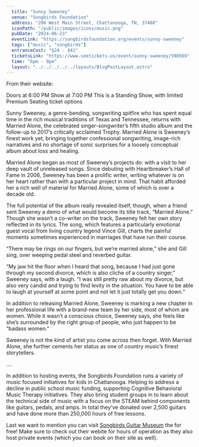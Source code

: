 ```yaml
---
  title: "Sunny Sweeney"
  venue: "Songbirds Foundation"
  address: "206 West Main Street, Chattanooga, TN, 37408"
  iconPath: "/public/images/icons/music.png"
  pubDate: "2024-06-23"
  eventLink: "https://songbirdsfoundation.org/events/sunny-sweeney"
  tags: ["music", "songbirds"]
  entranceCost: "$24 - $41"
  ticketsLink: "https://www.seetickets.us/event/sunny-sweeney/598569"
  time: "6pm - 9pm"
  layout: "../../../../../layouts/BlogPostLayout.astro"
---
```


From their website:

Doors at 6:00 PM
Show at 7:00 PM
This is a Standing Show, with limited Premium Seating ticket options

Sunny Sweeney, a genre-bending, songwriting spitfire who has spent equal time in the rich musical traditions of Texas and Tennessee, returns with Married Alone, the celebrated singer-songwriter’s fifth studio album and the follow-up to 2017’s critically acclaimed Trophy. Married Alone is Sweeney’s finest work yet, bringing together confessional songwriting, image-rich narratives and no shortage of sonic surprises for a loosely conceptual album about loss and healing. 

Married Alone began as most of Sweeney’s projects do: with a visit to her deep vault of unreleased songs. Since debuting with Heartbreaker’s Hall of Fame in 2006, Sweeney has been a prolific writer, writing whatever is on her heart rather than with a particular project in mind. That habit afforded her a rich well of material for Married Alone, some of which is over a decade old. 

The full potential of the album really revealed itself, though, when a friend sent Sweeney a demo of what would become its title track, “Married Alone.” Though she wasn’t a co-writer on the track, Sweeney felt her own story reflected in its lyrics. The song, which features a particularly emotional guest vocal from living country legend Vince Gill, charts the painful moments sometimes experienced in marriages that have run their course.  

“There may be rings on our fingers, but we’re married alone,” she and Gill sing, over weeping pedal steel and reverbed guitar. 

“My jaw hit the floor when I heard that song, because I had just gone through my second divorce, which is also cliche of a country singer,” Sweeney says, with a laugh. “I was still pretty raw about my divorce, but also very candid and trying to find levity in the situation. You have to be able to laugh at yourself at some point and not let it just totally get you down.” 

In addition to releasing Married Alone, Sweeney is marking a new chapter in her professional life with a brand-new team by her side, most of whom are women. While it wasn’t a conscious choice, Sweeney says, she feels like she’s surrounded by the right group of people, who just happen to be “badass women.” 

Sweeney is not the kind of artist you come across then forget. With Married Alone, she further cements her status as one of country music’s finest storytellers. 

....

In addition to hosting events, the Songbirds Foundation runs a variety of music focused initiatives for kids in Chattanooga. Helping to address a decline in public school music funding, supporting Cognitive Behavioral Music Therapy initiatives. They also bring student groups in to learn about the technical side of music with a focus on the STEAM behind components like guitars, pedals, and amps. In total they've donated over 2,500 guitars and have done more than 250,000 hours of free lessons. 

Last we want to mention you can visit <a href="https://songbirdsfoundation.org/museum/" target="_blank">Songbirds Guitar Museum</a> the for free! Make sure to check out their webite for hours of operation as they also host private events (which you can book on their site as well).